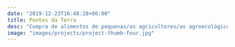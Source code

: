 ```yaml
---
date: "2019-12-23T16:48:28+06:00"
title: Pontes da Terra
desc: "Compra de alimentos de pequenas/as agricultores/as agroecológicos/as e distribuição gratuita destes alimentos para associações comunitárias na periferia de São Paulo mais a realização de oficinas socioeducativas"
image: "images/projects/project-thumb-four.jpg"
---
```

